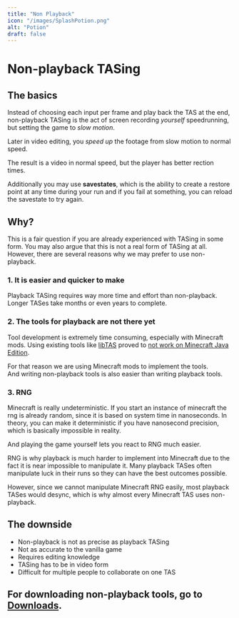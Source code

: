 ```yaml
---
title: "Non Playback"
icon: "/images/SplashPotion.png"
alt: "Potion"
draft: false
---
```


# Non-playback TASing

## The basics

Instead of choosing each input per frame and play back the TAS at the end, non-playback TASing is the act of screen recording *yourself* speedrunning, but setting the game to *slow motion*.

Later in video editing, you _speed up_ the footage from slow motion to normal speed.

The result is a video in normal speed, but the player has better rection times.

Additionally you may use **savestates**, which is the ability to create a restore point at any time during your run and if you fail at something, you can reload the savestate to try again.

## Why?

This is a fair question if you are already experienced with TASing in some form. You may also argue that this is not a real form of TASing at all. However, there are several reasons why we may prefer to use non-playback.

### 1. It is easier and quicker to make

Playback TASing requires way more time and effort than non-playback. Longer TASes take months or even years to complete.

### 2. The tools for playback are not there yet

Tool development is extremely time consuming, especially with Minecraft mods. Using existing tools like [libTAS](https://tasvideos.org/EmulatorResources/LibTAS) proved to [not work on Minecraft Java Edition](https://github.com/clementgallet/libTAS/issues/47).

For that reason we are using Minecraft mods to implement the tools.  
And writing non-playback tools is also easier than writing playback tools.

### 3. RNG

Minecraft is really undeterministic. If you start an instance of minecraft the rng is already random, since it is based on system time in nanoseconds. In theory, you can make it deterministic if you have nanosecond precision, which is basically impossible in reality.

And playing the game yourself lets you react to RNG much easier.

RNG is why playback is much harder to implement into Minecraft due to the fact it is near impossible to manipulate it. Many playback TASes often manipulate luck in their runs so they can have the best outcomes possible.

However, since we cannot manipulate Minecraft RNG easily, most playback TASes would desync, which is why almost every Minecraft TAS uses non-playback.

## The downside

*   Non-playback is not as precise as playback TASing
*   Not as accurate to the vanilla game
*   Requires editing knowledge
*   TASing has to be in video form
*   Difficult for multiple people to collaborate on one TAS

## For downloading non-playback tools, go to [Downloads](/downloads/).